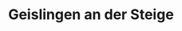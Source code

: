 ---
title: Geislingen an der Steige
url: /geislingen-an-der-steige/
latitude: 48.624
longitude: 9.831
---